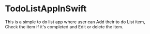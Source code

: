 # TodoListAppInSwift
This is a simple to do list app where user can Add their to do List item, Check the item if it's completed and Edit or delete the item. 
